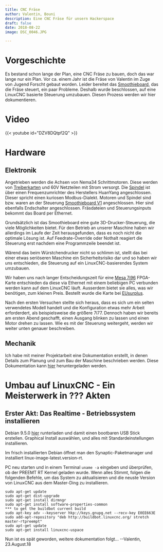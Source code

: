 ```yaml
---
title: CNC Fräse
author: Valentin, Bouni
description: Eine CNC Fräse für unsern Hackerspace
draft: false
date: 2018-08-22
image: DSC_0046.JPG

---
```


# Vorgeschichte

Es bestand schon lange der Plan, eine CNC Fräse zu bauen, doch das war lange nur ein Plan.
Vor ca. einem Jahr ist die Fräse von Valentin im Zuge von Jugend Forscht gebaut worden.
Leider bereitet das [Smoothieboard](http://smoothieware.org/smoothieboard), das die Fräse steuert, ein paar Probleme.
Deshalb wurde beschlossen, auf eine LinuxCNC basierte Steuerung umzubauen. 
Diesen Prozess werden wir hier dokumentieren.

# Video
{{< youtube id="DZV8DQtpf2Q" >}}


# Hardware

## Elektronik

Angetrieben werden die Achsen von Nema34 Schrittmotoren. Diese werden von [Treiberkarten]() und 60V Netzteilen mit Strom versorgt. Die [Spindel](http://cnc.a-ueberbach.de/spindle/alles-ueber-die-22kw-chinaspindel/) ist über einen Frequenzumrichter des Herstellers HuanYang angeschlossen. Dieser spricht einen kuriosen Modbus-Dialekt. Motoren und Spindel sind bzw. waren an der Steuerung [Smoothieboard V1](http://smoothieware.org/smoothieboard) angeschlossen. Hier sind ebenfalls Endschalter angeschlossen. Fräsdateien und Steuerungsinputs bekommt das Board per Ethernet.

Grundsätzlich ist das Smoothieboard eine gute 3D-Drucker-Steuerung, die viele Möglichkeiten bietet. Für den Betrieb an unserer Maschine haben wir allerdings im Laufe der Zeit herausgefunden, dass es noch nicht die optimale Lösung ist. Auf Feedrate-Override oder Nothalt reagiert die Steuerung erst nachdem eine Programmzeile beendet ist.

Wärend das beim Würstchendrucker nicht so schlimm ist, stellt das bei einer etwas seriöseren Maschine ein Sicherheitsrisiko dar und so haben wir uns entschieden, die Steuerung auf ein LinuxCNC-basierendes System umzubauen.

Wir haben uns nach langer Entscheidungszeit für eine [Mesa 7i96](http://store.mesanet.com/index.php?route=product/product&product_id=311) FPGA-Karte entschieden da diese via Ethernet mit einem beliebigen PC verbunden werden kann auf dem LinuxCNC läuft. Ausserdem bietet sie alles, was wir benötigen, zum kleinen Preis. Bestellt wurde die Karte bei [EUsurplus](http://eusurplus.com).

Nach den ersten Versuchen stellte sich heraus, dass es sich um ein selten verwendetes Modell handelt und die Konfiguration etwas mehr Arbeit erforderdert, als beispielsweise die größere 7i77. Dennoch haben wir bereits am ersten Abend geschafft, einen Ausgang blinken zu lassen und einen Motor drehen zu lassen. Wie es mit der Steuerung weitergeht, werden wir weiter unten genauer beschreiben.

## Mechanik

Ich habe mit meiner Projektarbeit eine Dokumentation erstellt, in denen Details zum Planung und zum Bau der Maschine beschrieben werden. Diese Dokumentation kann [hier](https://github.com/reaktor23/website/raw/master/content/projects/cncmill/Seminarkursarbeit_f%C3%BCr_R23.pdf) heruntergeladen werden.

# Umbau auf LinuxCNC - Ein Meisterwerk in ??? Akten

## Erster Akt: Das Realtime - Betriebssystem installieren
Debian 9.5.0 [hier](https://cdimage.debian.org/cdimage/unofficial/non-free/cd-including-firmware/9.5.0+nonfree/amd64/iso-cd/firmware-9.5.0-amd64-netinst.iso) runterladen und damit einen bootbaren USB Stick erstellen. Graphical Install auswählen, und alles mit Standardeinstellungen installieren.

Im frisch installierten Debian öffnet man den Synaptic-Paketmanager und installiert linux-image-latest.version-rt. 

PC neu starten und in einem Terminal `uname -a` eingeben und überprüfen, ob der PREEMT RT Kernel geladen wurde.
Wenn alles Stimmt, folgen die folgenden Befehle, um das System zu aktualisieren und die neuste Version von LinuxCNC aus dem Master-Ding zu installieren.

```
sudo apt-get update
sudo apt-get dist-upgrade
sudo apt-get install dirmngr
sudo apt-get install software-properties-common
*** to get the buildbot current build
sudo apt-key adv --keyserver hkp://keys.gnupg.net --recv-key E0EE663E
sudo add-apt-repository "deb http://buildbot.linuxcnc.org/ stretch master-rtpreempt"
sudo apt-get update
sudo apt-get install linuxcnc-uspace
```

Nun ist es spät geworden, weitere dokumentation folgt...  --Valentin, 23.August.18
